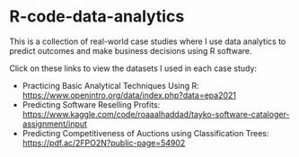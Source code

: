 # R-code-data-analytics
This is a collection of real-world case studies where I use data analytics to predict outcomes and make business decisions using R software.

Click on these links to view the datasets I used in each case study:
  - Practicing Basic Analytical Techniques Using R: https://www.openintro.org/data/index.php?data=epa2021
  - Predicting Software Reselling Profits: https://www.kaggle.com/code/roaaalhaddad/tayko-software-cataloger-assignment/input
  - Predicting Competitiveness of Auctions using Classification Trees: https://pdf.ac/2FPO2N?public-page=54902
